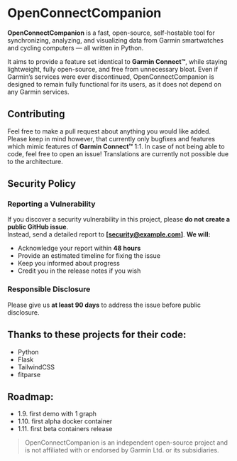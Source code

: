 # OpenConnectCompanion

**OpenConnectCompanion** is a fast, open-source, self-hostable tool for synchronizing, analyzing, and visualizing data from Garmin smartwatches and cycling computers — all written in Python.

It aims to provide a feature set identical to **Garmin Connect™**, while staying lightweight, fully open-source, and free from unnecessary bloat. Even if Garmin’s services were ever discontinued, OpenConnectCompanion is designed to remain fully functional for its users, as it does not depend on any Garmin services. 

## Contributing
Feel free to make a pull request about anything you would like added. Please keep in mind however, that currently only bugfixes and features which mimic features of **Garmin Connect™** 1:1. In case of not being able to code, feel free to open an issue! Translations are currently not possible due to the architecture.

## Security Policy

### Reporting a Vulnerability
If you discover a security vulnerability in this project, please **do not create a public GitHub issue**.  
Instead, send a detailed report to **[security@example.com]**.
**We will:**
- Acknowledge your report within **48 hours**
- Provide an estimated timeline for fixing the issue
- Keep you informed about progress
- Credit you in the release notes if you wish

### Responsible Disclosure
Please give us **at least 90 days** to address the issue before public disclosure.


## Thanks to these projects for their code:
- Python
- Flask
- TailwindCSS
- fitparse

## Roadmap:
- 1.9. first demo with 1 graph
- 1.10. first alpha docker container
- 1.11. first beta containers release

> OpenConnectCompanion is an independent open-source project and is not affiliated with or endorsed by Garmin Ltd. or its subsidiaries.
